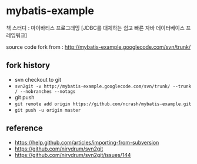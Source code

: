 mybatis-example
===============


책 스터디 : 마이바티스 프로그래밍 [JDBC를 대체하는 쉽고 빠른 자바 데이터베이스 프레임워크]

source code fork from : http://mybatis-example.googlecode.com/svn/trunk/

## fork history

* svn checkout to git
 * ```svn2git -v http://mybatis-example.googlecode.com/svn/trunk/ --trunk / --nobranches --notags```
* git push
 * ```git remote add origin https://github.com/ncrash/mybatis-example.git```
 * ```git push -u origin master```

## reference

* https://help.github.com/articles/importing-from-subversion
* https://github.com/nirvdrum/svn2git
* https://github.com/nirvdrum/svn2git/issues/144
